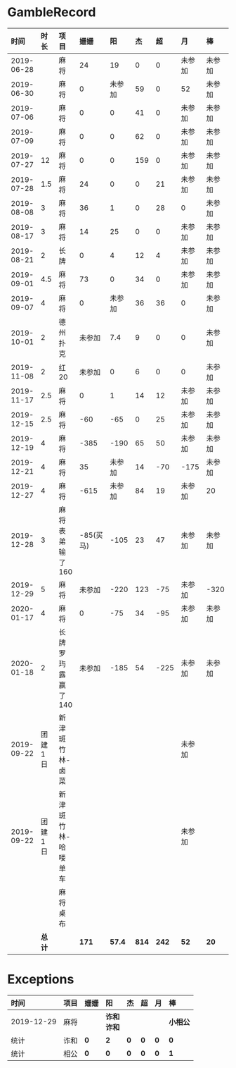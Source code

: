 # GambleRecord
时间 | 时长 | 项目 | 姗姗 | 阳 | 杰 | 超 | 月 | 棒 |合计
:---- | :--- | :--- | :--- | :--- | :--- | :--- | :--- | :--- | :---
2019-06-28 |  | 麻将 | 24 | 19 | 0 | 0 | 未参加 | 未参加 | 43
2019-06-30 |  | 麻将 | 0 | 未参加 | 59 | 0 | 52 | 未参加 | 111
2019-07-06 |  | 麻将 | 0 | 0 | 41 | 0 | 未参加 | 未参加 | 41
2019-07-09 |  | 麻将 | 0 | 0 | 62 | 0 | 未参加 | 未参加 | 62
2019-07-27 | 12 | 麻将 | 0 | 0 | 159 | 0 | 未参加 | 未参加 | 159
2019-07-28 | 1.5 | 麻将 | 24 | 0 | 0 | 21 | 未参加 | 未参加 | 45
2019-08-08 | 3 | 麻将 | 36 | 1 | 0 | 28 | 0 | 未参加 | 65
2019-08-17 | 3 | 麻将 | 14 | 25 | 0 | 0 | 未参加 | 未参加 | 39
2019-08-21 | 2 | 长牌 | 0 | 4 | 12 | 4 | 未参加 | 未参加 | 20
2019-09-01 | 4.5 | 麻将 | 73 | 0 | 34 | 0 | 未参加 | 未参加 | 107
2019-09-07 | 4 | 麻将 | 0 | 未参加 | 36 | 36 | 0 | 未参加 | 72
2019-10-01 | 2 | 德州扑克 | 未参加 | 7.4 | 9 | 0 | 0 | 未参加 | 16.5
2019-11-08 | 2 | 红20 | 未参加 | 0 | 6 | 0 | 0 | 未参加 | 6
2019-11-17 | 2.5 | 麻将 | 0 | 1 | 14 | 12 | 未参加 | 未参加 | 27
2019-12-15 | 2.5 | 麻将 | -60 | -65 | 0 | 25 | 未参加 | 未参加 | 25
2019-12-19 | 4 | 麻将 | -385 | -190 | 65 | 50 | 未参加 | 未参加 | 115
2019-12-21 | 4 | 麻将 | 35 | 未参加 | 14 | -70 | -175 | 未参加 | 49
2019-12-27 | 4 | 麻将 | -615 | 未参加 | 84 | 19 | 未参加 | 20 | 123
2019-12-28 | 3 | 麻将表弟输了160| -85(买马) | -105 | 23 | 47 | 未参加 | 未参加 | 70
2019-12-29 | 5 | 麻将| 未参加 | -220 | 123 | -75 | 未参加 | -320 | 123
2020-01-17 | 4 | 麻将 | 0 | -75 | 34 | -95 | 未参加 | 未参加 | 34 
2020-01-18 | 2 | 长牌罗玙露赢了140 | 未参加 | -185 | 54 | -225 | 未参加 | 未参加 | 54 
2019-09-22 | 团建1日 | 新津斑竹林-卤菜 |  |  |  |  | 未参加 |  | -53
2019-09-22 | 团建1日 | 新津斑竹林-哈喽单车 |  |  |  |  | 未参加 |  | -60
 |  |  | 麻将桌布 |  |  |  | | | | -32.9
 |  | **总计** | | **171** | **57.4** | **814** | **242** | **52** | **20** | **1280.5**

# Exceptions
时间 | 项目 | 姗姗 | 阳 | 杰 | 超 | 月 | 棒 
:---- | :--- | :--- | :--- | :--- | :--- | :--- | :--- 
2019-12-29 | 麻将 |  | **诈和**</br>**诈和** |  |  |  | **小相公** | 
统计 | 诈和 | **0** | **2** | **0** | **0** | **0** | **0** | 
统计 |  相公 | **0** | **0** | **0** | **0** | **0** | **1** | 

